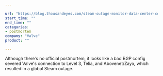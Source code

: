 ```yaml
---

url: "https://blog.thousandeyes.com/steam-outage-monitor-data-center-connectivity/"
start_time: ""
end_time: ""
categories:
- postmortem
company: "Valve"
product: ""

---
```


Although there's no official postmortem, it looks like a bad BGP config severed Valve's connection to Level 3, Telia, and Abovenet/Zayo, which resulted in a global Steam outage.
